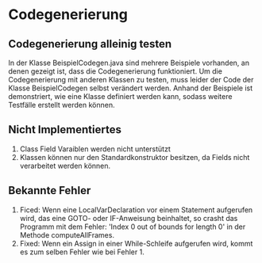# Codegenerierung

## Codegenerierung alleinig testen
In der Klasse BeispielCodegen.java sind mehrere Beispiele vorhanden, an denen gezeigt ist, dass die Codegenerierung funktioniert.
Um die Codegenerierung mit anderen Klassen zu testen, muss leider der Code der Klasse BeispielCodegen selbst verändert werden.
Anhand der Beispiele ist demonstriert, wie eine Klasse definiert werden kann, sodass weitere Testfälle erstellt werden können.
## Nicht Implementiertes
1. Class Field Varaiblen werden nicht unterstützt
2. Klassen können nur den Standardkonstruktor besitzen, da Fields nicht verarbeitet werden können.
## Bekannte Fehler
1. Ficed: Wenn eine LocalVarDeclaration vor einem Statement aufgerufen wird, das eine GOTO- oder IF-Anweisung beinhaltet, so crasht das Programm mit dem Fehler: 'Index 0 out of bounds for length 0' in der Methode computeAllFrames.
2. Fixed: Wenn ein Assign in einer While-Schleife aufgerufen wird, kommt es zum selben Fehler wie bei Fehler 1.